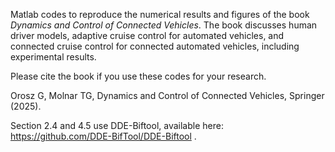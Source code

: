 Matlab codes to reproduce the numerical results and figures of the book _Dynamics and Control of Connected Vehicles_. The book discusses human driver models, adaptive cruise control for automated vehicles, and connected cruise control for connected automated vehicles, including experimental results.

Please cite the book if you use these codes for your research.

Orosz G, Molnar TG, Dynamics and Control of Connected Vehicles, Springer (2025).

Section 2.4 and 4.5 use DDE-Biftool, available here: https://github.com/DDE-BifTool/DDE-Biftool .
